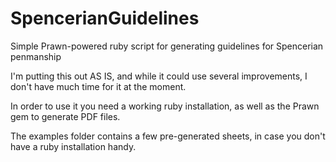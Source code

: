 SpencerianGuidelines
====================

Simple Prawn-powered ruby script for generating guidelines for Spencerian penmanship

I'm putting this out AS IS, and while it could use several improvements, I don't have much time for it at the moment.

In order to use it you need a working ruby installation, as well as the Prawn gem to generate PDF files.

The examples folder contains a few pre-generated sheets, in case you don't have a ruby installation handy.

